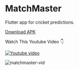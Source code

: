 # MatchMaster
 Flutter app for cricket predictions. 

 <a href="https://github.com/chiragferwani/MatchMaster/tree/main/APK" class="button">Download APK</a>

 Watch This Youtube Video 👇

[![Youtube video](https://img.youtube.com/vi/uzL_eFhQohI/0.jpg)](https://youtu.be/watch?v=uzL_eFhQohI)
 
 ![matchmaster-vid](https://github.com/chiragferwani/MatchMaster/assets/99381741/1d3d6550-cb54-43cd-a62e-bfd0c4fefb00)

